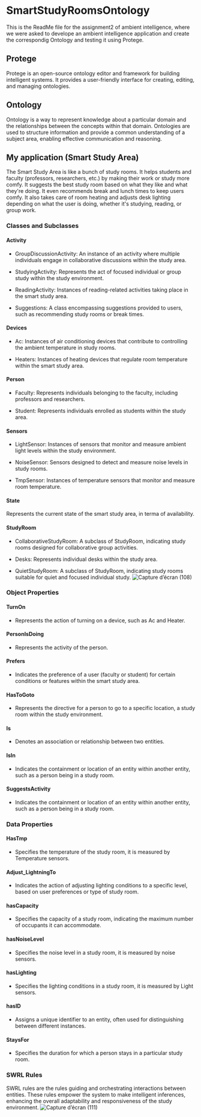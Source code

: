 # SmartStudyRoomsOntology

This is the ReadMe file for the assignment2 of ambient intelligence, where we were asked to develope an ambient intelligence application and create the correspondig Ontology and testing it using Protege.
## Protege 
Protege is an open-source ontology editor and framework for building intelligent systems. It provides a user-friendly interface for creating, editing, and managing ontologies. 
## Ontology
Ontology is a way to represent knowledge about a particular domain and the relationships between the concepts within that domain. Ontologies are used to structure information and provide a common understanding of a subject area, enabling effective communication and reasoning.

## My application (Smart Study Area)

The Smart Study Area is like a bunch of study rooms. It helps students and faculty (professors, researchers, etc.) by making their work or study more comfy. It suggests the best study room based on what they like and what they're doing. It even recommends break and lunch times to keep users comfy. It also takes care of room heating and adjusts desk lighting depending on what the user is doing, whether it's studying, reading, or group work.

### Classes and Subclasses

#### Activity

- GroupDiscussionActivity: An instance of an activity where multiple individuals engage in collaborative discussions within the study area.
  
- StudyingActivity: Represents the act of focused individual or group study within the study environment.

- ReadingActivity: Instances of reading-related activities taking place in the smart study area.

- Suggestions: A class encompassing suggestions provided to users, such as recommending study rooms or break times.

#### Devices

- Ac: Instances of air conditioning devices that contribute to controlling the ambient temperature in study rooms.

- Heaters: Instances of heating devices that regulate room temperature within the smart study area.

#### Person

- Faculty: Represents individuals belonging to the faculty, including professors and researchers.

- Student: Represents individuals enrolled as students within the study area.

#### Sensors

- LightSensor: Instances of sensors that monitor and measure ambient light levels within the study environment.

- NoiseSensor: Sensors designed to detect and measure noise levels in study rooms.

- TmpSensor: Instances of temperature sensors that monitor and measure room temperature.

#### State

Represents the current state of the smart study area, in terma of availability.

#### StudyRoom

- CollaborativeStudyRoom: A subclass of StudyRoom, indicating study rooms designed for collaborative group activities.

- Desks: Represents individual desks within the study area.

- QuietStudyRoom: A subclass of StudyRoom, indicating study rooms suitable for quiet and focused individual study.
![Capture d’écran (108)](https://github.com/hocinedl/AmI_Assignment/assets/114445094/8eee7df3-725e-4a5d-814e-d9009d1bb068)

### Object Properties

#### TurnOn

- Represents the action of turning on a device, such as Ac and Heater.


#### PersonIsDoing

- Represents the activity of the person.

#### Prefers

- Indicates the preference of a user (faculty or student) for certain conditions or features within the smart study area.


#### HasToGoto

- Represents the directive for a person to go to a specific location, a study room  within the study environment.

#### Is

- Denotes an association or relationship between two entities.

#### IsIn

- Indicates the containment or location of an entity within another entity, such as a person being in a study room.

#### SuggestsActivity

- Indicates the containment or location of an entity within another entity, such as a person being in a study room.

### Data Properties

#### HasTmp

- Specifies the temperature of the study room, it is measured by Temperature sensors.

#### Adjust_LightningTo

- Indicates the action of adjusting lighting conditions to a specific level, based on user preferences or type of study room.

#### hasCapacity

- Specifies the capacity of a study room, indicating the maximum number of occupants it can accommodate.

#### hasNoiseLevel

- Specifies the noise level in a study room, it is measured by noise sensors.

#### hasLighting

- Specifies the lighting conditions in a study room, it is measured by Light sensors.

#### hasID

- Assigns a unique identifier to an entity, often used for distinguishing between different instances.

#### StaysFor

- Specifies the duration for which a person stays in a particular study room.

### SWRL Rules
SWRL rules are the rules guiding and orchestrating interactions between entities. These rules empower the system to make intelligent inferences, enhancing the overall adaptability and responsiveness of the study environment.
![Capture d’écran (111)](https://github.com/hocinedl/AmI_Assignment/assets/114445094/91736b42-5ea2-4283-a876-aec07abd14c1)
